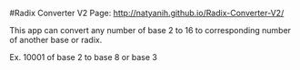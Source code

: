 #Radix Converter V2
Page: http://natyanih.github.io/Radix-Converter-V2/

This app can convert any number of base 2 to 16 to corresponding number of another base or radix.

Ex. 10001 of base 2 to base 8 or base 3